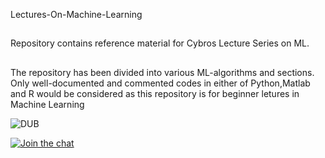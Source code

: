 Lectures-On-Machine-Learning

##

Repository contains reference material for Cybros Lecture Series on ML.

##


The repository has been divided into various ML-algorithms and sections.
Only well-documented and commented codes in either of Python,Matlab and R would be considered as this repository is for beginner letures in Machine Learning

![DUB](https://img.shields.io/dub/l/vibe-d.svg?style=flat)

[![Join the chat](https://img.shields.io/badge/gitter-join%20chat%20%E2%86%92-brightgreen.svg)](https://gitter.im/LNMIIT-Computer-Club/Lobby)
